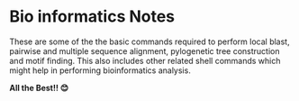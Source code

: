 # Bio informatics Notes #
These are some of the the basic commands required to perform local blast, pairwise and multiple sequence alignment, pylogenetic tree construction and motif finding. This also includes other related shell commands which might help in performing bioinformatics analysis.

**All the Best!! 😊**
